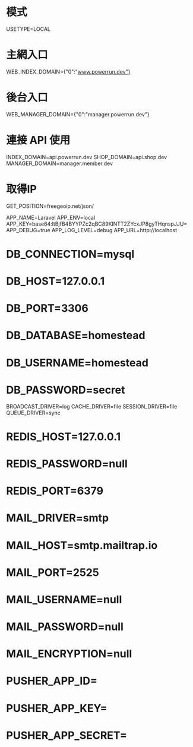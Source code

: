 # 模式
USETYPE=LOCAL

# 主網入口
WEB_INDEX_DOMAIN={"0":"www.powerrun.dev"}

# 後台入口
WEB_MANAGER_DOMAIN={"0":"manager.powerrun.dev"}

# 連接 API 使用
INDEX_DOMAIN=api.powerrun.dev
SHOP_DOMAIN=api.shop.dev
MANAGER_DOMAIN=manager.member.dev

# 取得IP
GET_POSITION=freegeoip.net/json/

APP_NAME=Laravel
APP_ENV=local
APP_KEY=base64:ltBjfB4BYYPZc2qBC89KlNTT2ZYcxJP8gyTHqnspJJU=
APP_DEBUG=true
APP_LOG_LEVEL=debug
APP_URL=http://localhost

# DB_CONNECTION=mysql
# DB_HOST=127.0.0.1
# DB_PORT=3306
# DB_DATABASE=homestead
# DB_USERNAME=homestead
# DB_PASSWORD=secret

BROADCAST_DRIVER=log
CACHE_DRIVER=file
SESSION_DRIVER=file
QUEUE_DRIVER=sync

# REDIS_HOST=127.0.0.1
# REDIS_PASSWORD=null
# REDIS_PORT=6379
#
# MAIL_DRIVER=smtp
# MAIL_HOST=smtp.mailtrap.io
# MAIL_PORT=2525
# MAIL_USERNAME=null
# MAIL_PASSWORD=null
# MAIL_ENCRYPTION=null
#
# PUSHER_APP_ID=
# PUSHER_APP_KEY=
# PUSHER_APP_SECRET=
